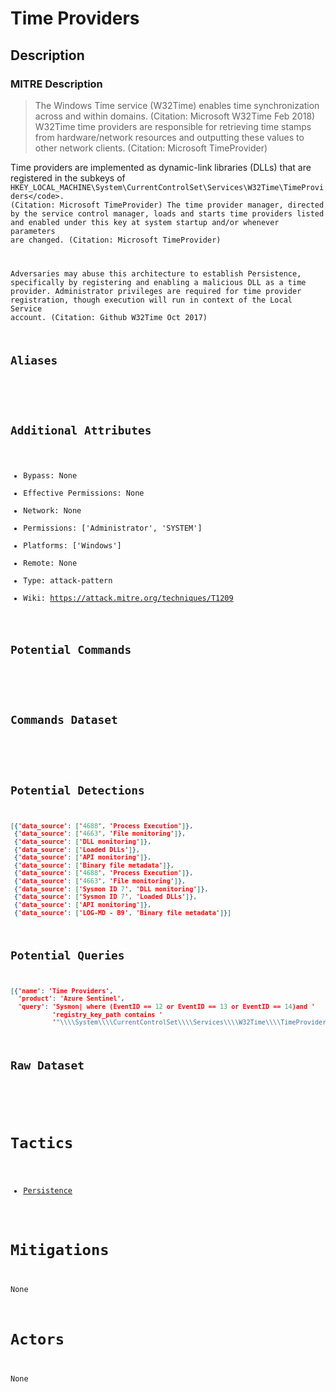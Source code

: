 
# Time Providers

## Description

### MITRE Description

> The Windows Time service (W32Time) enables time synchronization across and within domains. (Citation: Microsoft W32Time Feb 2018) W32Time time providers are responsible for retrieving time stamps from hardware/network resources and outputting these values to other network clients. (Citation: Microsoft TimeProvider)

Time providers are implemented as dynamic-link libraries (DLLs) that are registered in the subkeys of  <code>HKEY_LOCAL_MACHINE\System\CurrentControlSet\Services\W32Time\TimeProviders\</code>. (Citation: Microsoft TimeProvider) The time provider manager, directed by the service control manager, loads and starts time providers listed and enabled under this key at system startup and/or whenever parameters are changed. (Citation: Microsoft TimeProvider)

Adversaries may abuse this architecture to establish Persistence, specifically by registering and enabling a malicious DLL as a time provider. Administrator privileges are required for time provider registration, though execution will run in context of the Local Service account. (Citation: Github W32Time Oct 2017)

## Aliases

```

```

## Additional Attributes

* Bypass: None
* Effective Permissions: None
* Network: None
* Permissions: ['Administrator', 'SYSTEM']
* Platforms: ['Windows']
* Remote: None
* Type: attack-pattern
* Wiki: https://attack.mitre.org/techniques/T1209

## Potential Commands

```

```

## Commands Dataset

```

```

## Potential Detections

```json
[{'data_source': ['4688', 'Process Execution']},
 {'data_source': ['4663', 'File monitoring']},
 {'data_source': ['DLL monitoring']},
 {'data_source': ['Loaded DLLs']},
 {'data_source': ['API monitoring']},
 {'data_source': ['Binary file metadata']},
 {'data_source': ['4688', 'Process Execution']},
 {'data_source': ['4663', 'File monitoring']},
 {'data_source': ['Sysmon ID 7', 'DLL monitoring']},
 {'data_source': ['Sysmon ID 7', 'Loaded DLLs']},
 {'data_source': ['API monitoring']},
 {'data_source': ['LOG-MD - B9', 'Binary file metadata']}]
```

## Potential Queries

```json
[{'name': 'Time Providers',
  'product': 'Azure Sentinel',
  'query': 'Sysmon| where (EventID == 12 or EventID == 13 or EventID == 14)and '
           'registry_key_path contains '
           '"\\\\System\\\\CurrentControlSet\\\\Services\\\\W32Time\\\\TimeProviders\\\\"'}]
```

## Raw Dataset

```json

```

# Tactics


* [Persistence](../tactics/Persistence.md)


# Mitigations

None

# Actors

None
